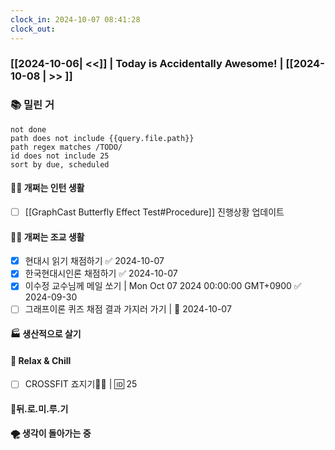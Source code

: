 ```yaml
---
clock_in: 2024-10-07 08:41:28
clock_out: 
---
```

### [[2024-10-06| <<]] | **Today is Accidentally Awesome!** | [[2024-10-08 | >> ]]

### 📚 밀린 거
```tasks
not done 
path does not include {{query.file.path}}
path regex matches /TODO/
id does not include 25
sort by due, scheduled
```

#### 🤦‍♂️ 개쩌는 인턴 생활
- [ ] [[GraphCast Butterfly Effect Test#Procedure]] 진행상황 업데이트

#### 👨‍🏫 개쩌는 조교 생활
- [x] 현대시 읽기 채점하기 ✅ 2024-10-07
- [x] 한국현대시인론 채점하기 ✅ 2024-10-07
- [x] 이수정 교수님께 메일 쏘기 | Mon Oct 07 2024 00:00:00 GMT+0900 ✅ 2024-09-30
- [ ] 그래프이론 퀴즈 채점 결과 가지러 가기 | 📅 2024-10-07 

#### 🏭 생산적으로 살기

#### 🍻 Relax & Chill 
- [ ] CROSSFIT 죠지기🏋️‍♀️ | 🆔 25


#### 💨뒤.로.미.루.기

#### 🌪 생각이 돌아가는 중